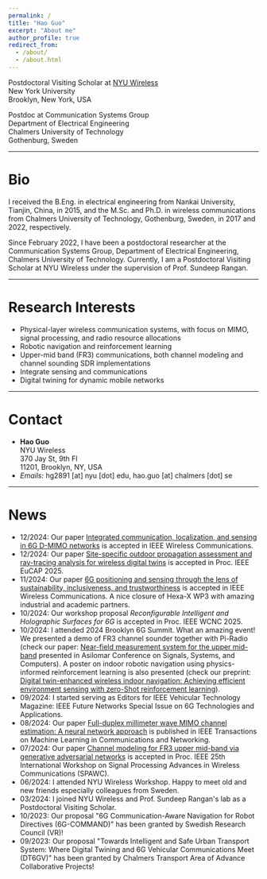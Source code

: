 ```yaml
---
permalink: /
title: "Hao Guo"
excerpt: "About me"
author_profile: true
redirect_from: 
  - /about/
  - /about.html
---
```


Postdoctoral Visiting Scholar at [NYU Wireless](https://wireless.engineering.nyu.edu/faculty-staff/)\
New York University\
Brooklyn, New York, USA

Postdoc at Communication Systems Group\
Department of Electrical Engineering\
Chalmers University of Technology\
Gothenburg, Sweden

---
# Bio

I received the B.Eng. in electrical engineering from Nankai University, Tianjin, China, in 2015, and the M.Sc. and Ph.D. in wireless communications from Chalmers University of Technology, Gothenburg, Sweden, in 2017 and 2022, respectively. 

Since February 2022, I have been a postdoctoral researcher at the Communication Systems Group, Department of Electrical Engineering, Chalmers University of Technology. Currently, I am a Postdoctoral Visiting Scholar at NYU Wireless under the supervision of Prof. Sundeep Rangan.

---
# Research Interests
- Physical-layer wireless communication systems, with focus on MIMO, signal processing, and radio resource allocations
- Robotic navigation and reinforcement learning
- Upper-mid band (FR3) communications, both channel modeling and channel sounding SDR implementations
- Integrate sensing and communications
- Digital twining for dynamic mobile networks

---
# Contact
* **Hao Guo** \
NYU Wireless \
370 Jay St, 9th Fl \
11201, Brooklyn, NY, USA
* *Emails:*
   hg2891 [at] nyu [dot] edu, hao.guo [at] chalmers [dot] se

---
# News
* 12/2024: Our paper [Integrated communication, localization, and sensing in 6G D-MIMO networks](https://arxiv.org/abs/2403.19785) is accepted in IEEE Wireless Communications. 
* 12/2024: Our paper [Site-specific outdoor propagation assessment and ray-tracing analysis for wireless digital twins](https://arxiv.org/abs/2410.14620) is accepted in Proc. IEEE EuCAP 2025. 
* 11/2024: Our paper [6G positioning and sensing through the lens of sustainability, inclusiveness, and trustworthiness](https://arxiv.org/abs/2309.13602) is accepted in IEEE Wireless Communications. A nice closure of Hexa-X WP3 with amazing industrial and academic partners. 
* 10/2024: Our workshop proposal *Reconfigurable Intelligent and Holographic Surfaces for 6G* is accepted in Proc. IEEE WCNC 2025.
* 10/2024: I attended 2024 Brooklyn 6G Summit. What an amazing event! We presented a demo of FR3 channel sounder together with Pi-Radio (check our paper: [Near-field measurement system for the upper mid-band](https://arxiv.org/abs/2412.02815) presented in Asilomar Conference on Signals, Systems, and Computers). A poster on indoor robotic navigation using physics-informed reinforcement learning is also presented (check our preprint: [Digital twin-enhanced wireless indoor navigation: Achieving efficient environment sensing with zero-Shot reinforcement learning](https://arxiv.org/abs/2306.06766)).
* 09/2024: I started serving as Editors for IEEE Vehicular Technology Magazine: IEEE Future Networks Special Issue on 6G Technologies and Applications.
* 08/2024: Our paper [Full-duplex millimeter wave MIMO channel estimation: A neural network approach](https://arxiv.org/abs/2402.03886) is published in IEEE Transactions on Machine Learning in Communications and Networking.
* 07/2024: Our paper [Channel modeling for FR3 upper mid-band via generative adversarial networks](https://arxiv.org/abs/2404.17069) is accepted in Proc. IEEE 25th International Workshop on Signal Processing Advances in Wireless Communications (SPAWC).
* 06/2024: I attended NYU Wireless Workshop. Happy to meet old and new friends especially colleagues from Sweden.
* 03/2024: I joined NYU Wireless and Prof. Sundeep Rangan's lab as a Postdoctoral Visiting Scholar.
* 10/2023: Our proposal "6G Communication-Aware Navigation for Robot Directives (6G-COMMAND)" has been granted by Swedish Research Council (VR)!
* 09/2023: Our proposal "Towards Intelligent and Safe Urban Transport System: Where Digital Twining and 6G Vehicular Communications Meet (DT6GV)" has been granted by Chalmers Transport Area of Advance Collaborative Projects!

